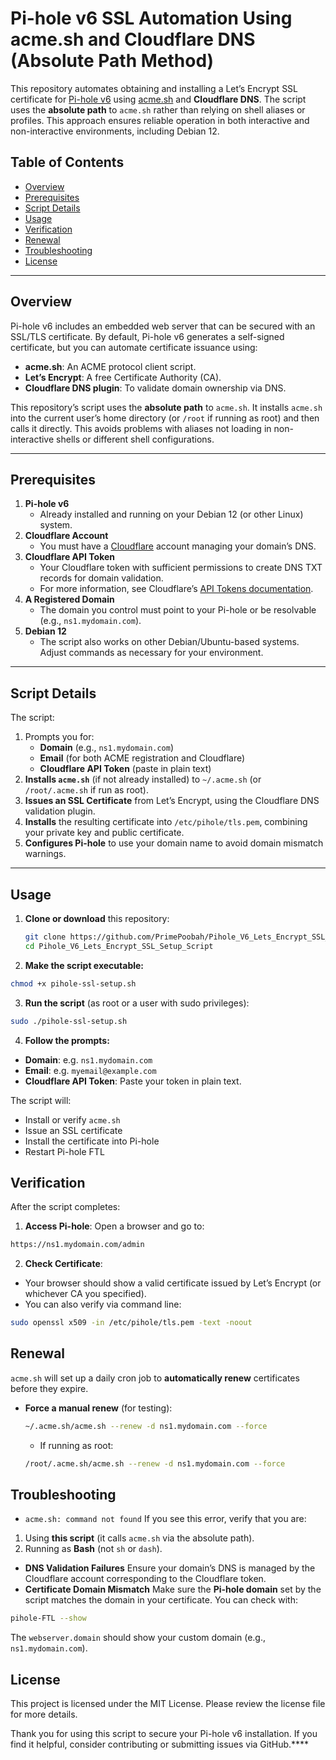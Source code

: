 # Pi-hole v6 SSL Automation Using acme.sh and Cloudflare DNS (Absolute Path Method)

This repository automates obtaining and installing a Let’s Encrypt SSL certificate for [Pi-hole v6](https://pi-hole.net/) using [acme.sh](https://github.com/acmesh-official/acme.sh) and **Cloudflare DNS**. The script uses the **absolute path** to `acme.sh` rather than relying on shell aliases or profiles. This approach ensures reliable operation in both interactive and non-interactive environments, including Debian 12.

## Table of Contents

- [Overview](#overview)
- [Prerequisites](#prerequisites)
- [Script Details](#script-details)
- [Usage](#usage)
- [Verification](#verification)
- [Renewal](#renewal)
- [Troubleshooting](#troubleshooting)
- [License](#license)

---

## Overview

Pi-hole v6 includes an embedded web server that can be secured with an SSL/TLS certificate. By default, Pi-hole v6 generates a self-signed certificate, but you can automate certificate issuance using:

- **acme.sh**: An ACME protocol client script.
- **Let’s Encrypt**: A free Certificate Authority (CA).
- **Cloudflare DNS plugin**: To validate domain ownership via DNS.

This repository’s script uses the **absolute path** to `acme.sh`. It installs `acme.sh` into the current user’s home directory (or `/root` if running as root) and then calls it directly. This avoids problems with aliases not loading in non-interactive shells or different shell configurations.

---

## Prerequisites

1. **Pi-hole v6**  
   - Already installed and running on your Debian 12 (or other Linux) system.
2. **Cloudflare Account**  
   - You must have a [Cloudflare](https://dash.cloudflare.com/) account managing your domain’s DNS.
3. **Cloudflare API Token**  
   - Your Cloudflare token with sufficient permissions to create DNS TXT records for domain validation.  
   - For more information, see Cloudflare’s [API Tokens documentation](https://developers.cloudflare.com/api/tokens/create/).
4. **A Registered Domain**  
   - The domain you control must point to your Pi-hole or be resolvable (e.g., `ns1.mydomain.com`).  
5. **Debian 12**  
   - The script also works on other Debian/Ubuntu-based systems. Adjust commands as necessary for your environment.

---

## Script Details

The script:
1. Prompts you for:
   - **Domain** (e.g., `ns1.mydomain.com`)
   - **Email** (for both ACME registration and Cloudflare)
   - **Cloudflare API Token** (paste in plain text)
2. **Installs `acme.sh`** (if not already installed) to `~/.acme.sh` (or `/root/.acme.sh` if run as root).
3. **Issues an SSL Certificate** from Let’s Encrypt, using the Cloudflare DNS validation plugin.
4. **Installs** the resulting certificate into `/etc/pihole/tls.pem`, combining your private key and public certificate.
5. **Configures Pi-hole** to use your domain name to avoid domain mismatch warnings.

---

## Usage

1. **Clone or download** this repository:
   ```bash
   git clone https://github.com/PrimePoobah/Pihole_V6_Lets_Encrypt_SSL_Setup_Script.git
   cd Pihole_V6_Lets_Encrypt_SSL_Setup_Script
   ```
   
2. **Make the script executable:**
  ```bash
  chmod +x pihole-ssl-setup.sh
   ```

3. **Run the script** (as root or a user with sudo privileges):
  ```bash
  sudo ./pihole-ssl-setup.sh
   ```

4. **Follow the prompts:**
  - **Domain**: e.g. `ns1.mydomain.com`
  - **Email**: e.g. `myemail@example.com`
  - **Cloudflare API Token**: Paste your token in plain text.

The script will:
  - Install or verify `acme.sh`
  - Issue an SSL certificate
  - Install the certificate into Pi-hole
  - Restart Pi-hole FTL

## Verification
After the script completes:

1. **Access Pi-hole**: Open a browser and go to:
  ```bash
  https://ns1.mydomain.com/admin
   ```

2. **Check Certificate**:
  - Your browser should show a valid certificate issued by Let’s Encrypt (or whichever CA you specified).
  - You can also verify via command line:
  ```bash
  sudo openssl x509 -in /etc/pihole/tls.pem -text -noout
   ```

## Renewal
`acme.sh` will set up a daily cron job to **automatically renew** certificates before they expire.

  - **Force a manual renew** (for testing):
    ```bash
    ~/.acme.sh/acme.sh --renew -d ns1.mydomain.com --force
    ```
     - If running as root:
      ```bash
      /root/.acme.sh/acme.sh --renew -d ns1.mydomain.com --force
      ```

## Troubleshooting
   - `acme.sh: command not found`
   If you see this error, verify that you are:
   1. Using **this script** (it calls `acme.sh` via the absolute path).
   2. Running as **Bash** (not `sh` or `dash`).
   - **DNS Validation Failures**
   Ensure your domain’s DNS is managed by the Cloudflare account corresponding to the Cloudflare token.
   - **Certificate Domain Mismatch**
   Make sure the **Pi-hole domain** set by the script matches the domain in your certificate. You can check with:
 ```bash
pihole-FTL --show
```
The `webserver.domain` should show your custom domain (e.g., `ns1.mydomain.com`).

## License
This project is licensed under the MIT License. Please review the license file for more details.

Thank you for using this script to secure your Pi-hole v6 installation. If you find it helpful, consider contributing or submitting issues via GitHub.****

